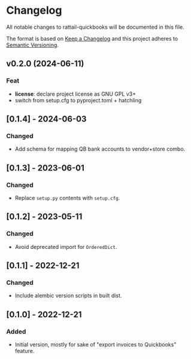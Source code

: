 
# Changelog
All notable changes to rattail-quickbooks will be documented in this file.

The format is based on [Keep a Changelog](http://keepachangelog.com/en/1.0.0/)
and this project adheres to [Semantic Versioning](http://semver.org/spec/v2.0.0.html).

## v0.2.0 (2024-06-11)

### Feat

- **license**: declare project license as GNU GPL v3+
- switch from setup.cfg to pyproject.toml + hatchling

## [0.1.4] - 2024-06-03
### Changed
- Add schema for mapping QB bank accounts to vendor+store combo.

## [0.1.3] - 2023-06-01
### Changed
- Replace `setup.py` contents with `setup.cfg`.

## [0.1.2] - 2023-05-11
### Changed
- Avoid deprecated import for `OrderedDict`.

## [0.1.1] - 2022-12-21
### Changed
- Include alembic version scripts in built dist.

## [0.1.0] - 2022-12-21
### Added
- Initial version, mostly for sake of "export invoices to Quickbooks" feature.
